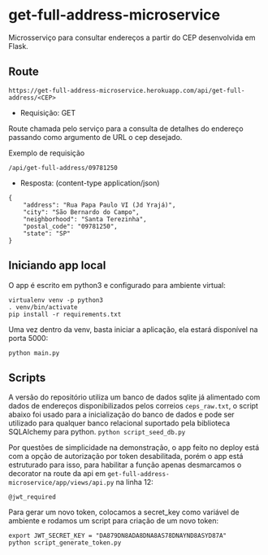 # get-full-address-microservice
Microsserviço para consultar endereços a partir do CEP desenvolvida em Flask.

## Route

```https://get-full-address-microservice.herokuapp.com/api/get-full-address/<CEP>```
  - Requisição: GET

Route chamada pelo serviço para a consulta de detalhes do endereço passando como argumento de URL o cep desejado.

Exemplo de requisição

`/api/get-full-address/09781250`
- Resposta: (content-type application/json)
```
{
    "address": "Rua Papa Paulo VI (Jd Yrajá)",
    "city": "São Bernardo do Campo",
    "neighborhood": "Santa Terezinha",
    "postal_code": "09781250",
    "state": "SP"
}
```

## Iniciando app local

O app é escrito em python3 e configurado para ambiente virtual:
```
virtualenv venv -p python3
. venv/bin/activate
pip install -r requirements.txt
```

Uma vez dentro da venv, basta iniciar a aplicação, ela estará disponível na porta 5000:
```
python main.py
```


## Scripts

A versão do repositório utiliza um banco de dados sqlite já alimentado com dados de endereços disponibilizados pelos correios `ceps_raw.txt`, o script abaixo foi usado para a inicialização do banco de dados e pode ser utilizado para qualquer banco relacional suportado pela biblioteca SQLAlchemy para python. 
```python script_seed_db.py```

Por questões de simplicidade na demonstração, o app feito no deploy está com a opção de autorização por token desabilitada, porém o app está estruturado para isso, para habilitar a função apenas desmarcamos o decorator na route da api em `get-full-address-microservice/app/views/api.py` na linha 12:
``` 
@jwt_required
```
Para gerar um novo token, colocamos a secret_key como variável de ambiente e rodamos um script para criação de um novo token:
```
export JWT_SECRET_KEY = "DA879DN8ADA8DNA8AS78DNAYND8ASYD87A"
python script_generate_token.py
```
